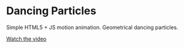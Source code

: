 # Dancing Particles 

Simple HTML5 + JS motion animation. Geometrical dancing particles.


[Watch the video](https://github.com/MrCabss69/DancingParticles/blob/master/animation.mp4)

